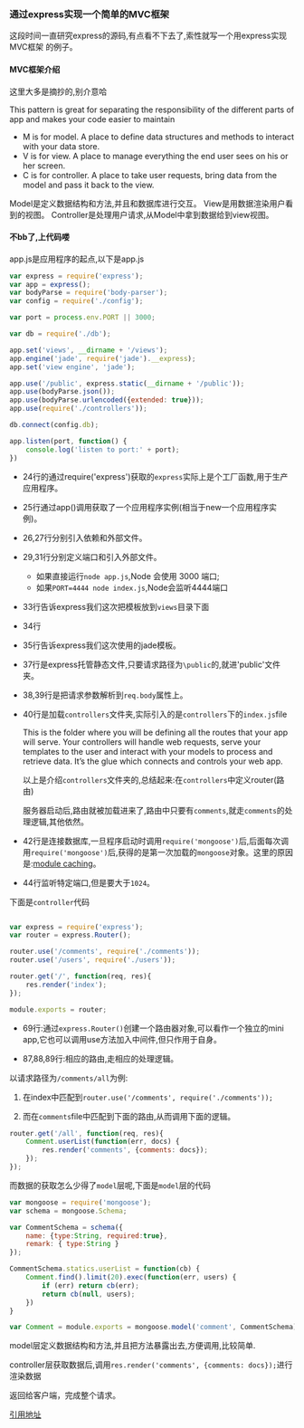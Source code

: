 ### 通过express实现一个简单的MVC框架

这段时间一直研究express的源码,有点看不下去了,索性就写一个用express实现MVC框架
的例子。

#### MVC框架介绍
这里大多是摘抄的,别介意哈

This pattern is great for separating the responsibility of the different parts of app and makes your code easier to maintain

* M is for model. A place to define data structures and methods to interact with your data store.
* V is for view. A place to manage everything the end user sees on his or her screen.
* C is for controller. A place to take user requests, bring data from the model and pass it back to the view.

Model是定义数据结构和方法,并且和数据库进行交互。
View是用数据渲染用户看到的视图。
Controller是处理用户请求,从Model中拿到数据给到view视图。

#### 不bb了,上代码喽

app.js是应用程序的起点,以下是app.js

```js
var express = require('express');
var app = express();
var bodyParse = require('body-parser');
var config = require('./config');

var port = process.env.PORT || 3000;

var db = require('./db');

app.set('views', __dirname + '/views');
app.engine('jade', require('jade').__express);
app.set('view engine', 'jade');

app.use('/public', express.static(__dirname + '/public'));
app.use(bodyParse.json());
app.use(bodyParse.urlencoded({extended: true}));
app.use(require('./controllers'));

db.connect(config.db);

app.listen(port, function() {
	console.log('listen to port:' + port);
})

```

* 24行的通过require('express')获取的`express`实际上是个工厂函数,用于生产应用程序。

* 25行通过app()调用获取了一个应用程序实例(相当于new一个应用程序实例)。

* 26,27行分别引入依赖和外部文件。

* 29,31行分别定义端口和引入外部文件。
  * 如果直接运行`node app.js`,Node 会使用 3000 端口;
  * 如果`PORT=4444 node index.js`,Node会监听4444端口

* 33行告诉express我们这次把模板放到`views`目录下面

* 34行

* 35行告诉express我们这次使用的jade模板。

* 37行是express托管静态文件,只要请求路径为`\public`的,就进'public'文件夹。

* 38,39行是把请求参数解析到`req.body`属性上。

* 40行是加载`controllers`文件夹,实际引入的是`controllers`下的`index.js`file

	This is the folder where you will be defining all the routes that your app will serve. Your controllers will handle web requests, serve your templates to the user and interact with your models to process and retrieve data. It’s the glue which connects and controls your web app.

	以上是介绍`controllers`文件夹的,总结起来:在`controllers`中定义router(路由)

   服务器启动后,路由就被加载进来了,路由中只要有`comments`,就走`comments`的处理逻辑,其他依然。

* 42行是连接数据库,一旦程序启动时调用`require('mongoose')`后,后面每次调用`require('mongoose')`后,获得的是第一次加载的`mongoose`对象。这里的原因是:[module caching](https://nodejs.org/api/modules.html#modules_caching)。

* 44行监听特定端口,但是要大于`1024`。

下面是`controller`代码

```js

var express = require('express');
var router = express.Router();

router.use('/comments', require('./comments'));
router.use('/users', require('./users'));

router.get('/', function(req, res){
	res.render('index');
});

module.exports = router;

```
* 69行:通过`express.Router()`创建一个路由器对象,可以看作一个独立的mini app,它也可以调用use方法加入中间件,但只作用于自身。

* 87,88,89行:相应的路由,走相应的处理逻辑。

以请求路径为`/comments/all`为例:
1. 在index中匹配到`router.use('/comments', require('./comments'));`

2. 而在`comments`file中匹配到下面的路由,从而调用下面的逻辑。

```js
router.get('/all', function(req, res){
	Comment.userList(function(err, docs) {
		res.render('comments', {comments: docs});
	});	
});

```
而数据的获取怎么少得了`model`层呢,下面是`model`层的代码

```js
var mongoose = require('mongoose');
var schema = mongoose.Schema;

var CommentSchema = schema({
	name: {type:String, required:true},
	remark: { type:String }
});

CommentSchema.statics.userList = function(cb) {
	Comment.find().limit(20).exec(function(err, users) {
		if (err) return cb(err);
		return cb(null, users);
	})
}

var Comment = module.exports = mongoose.model('comment', CommentSchema);

```
model层定义数据结构和方法,并且把方法暴露出去,方便调用,比较简单.

controller层获取数据后,调用`res.render('comments', {comments: docs});`进行渲染数据

返回给客户端，完成整个请求。

[引用地址](https://stackoverflow.com/questions/22954561/app-set-and-app-engine-in-express)






